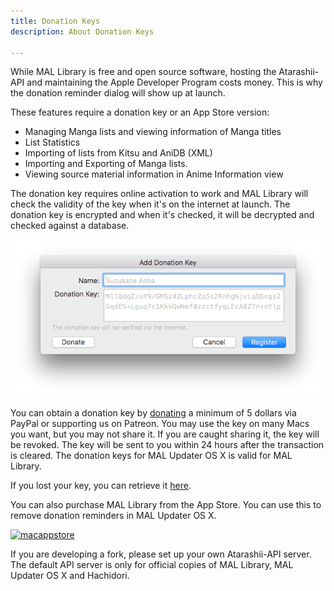 ```yaml
---
title: Donation Keys
description: About Donation Keys

---
```

While MAL Library is free and open source software, hosting the Atarashii-API and maintaining the Apple Developer Program costs money. This is why the donation reminder dialog will show up at launch. 

These features require a donation key or an App Store version:
* Managing Manga lists and viewing information of Manga titles
* List Statistics
* Importing of lists from Kitsu and AniDB (XML)
* Importing and Exporting of Manga lists.
* Viewing source material information in Anime Information view

The donation key requires online activation to work and MAL Library will check the validity of the key when it's on the internet at launch. The donation key is encrypted and when it's checked, it will be decrypted and checked against a database.

![](donation.png)

You can obtain a donation key by [donating](http://malupdaterosx.ateliershiori.moe/donate/) a minimum of 5 dollars via PayPal or supporting us on Patreon. You may use the key on many Macs you want, but you may not share it. If you are caught sharing it, the key will be revoked. The key will be sent to you within 24 hours after the transaction is cleared. The donation keys for MAL Updater OS X is valid for MAL Library.

If you lost your key, you can retrieve it [here](http://malupdaterosx.ateliershiori.moe/lostkey.php).

You can also purchase MAL Library from the App Store. You can use this to remove donation reminders in MAL Updater OS X.

[![macappstore](https://malupdaterosx.ateliershiori.moe/assets/downloadmacappstore.png)](https://itunes.apple.com/us/app/mal-library/id1226620085?ls=1&mt=12)

If you are developing a fork, please set up your own Atarashii-API server. The default API server is only for official copies of MAL Library, MAL Updater OS X and Hachidori.
